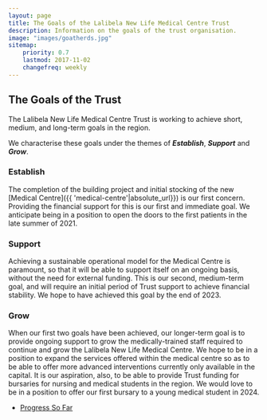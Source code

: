 ```yaml
---
layout: page
title: The Goals of the Lalibela New Life Medical Centre Trust
description: Information on the goals of the trust organisation.
image: "images/goatherds.jpg"
sitemap:
    priority: 0.7
    lastmod: 2017-11-02
    changefreq: weekly
---
```

## The Goals of the Trust

The Lalibela New Life Medical Centre Trust is working to achieve short, medium,
and long-term goals in the region.

We characterise these goals under the themes of ***Establish***, ***Support*** and ***Grow***.

### Establish

The completion of the building project and initial stocking of the new [Medical Centre]({{ 'medical-centre'|absolute_url}})
is our first concern. Providing the financial support for this is our first and immediate goal. We anticipate being in a position to open the doors to the first patients in the late summer of 2021.

### Support

Achieving a sustainable operational model for the Medical Centre is paramount,
so that it will be able to support itself on an ongoing basis, without the need for
external funding. This is our second, medium-term goal, and will require an initial period of
Trust support to achieve financial stability. We hope to have achieved this goal by the end of 2023. 

### Grow

When our first two goals have been achieved, our longer-term goal is to provide
ongoing support to grow the medically-trained staff required to continue and grow
the Lalibela New Life Medical Centre. We hope to be in a position to expand the services offered within the medical centre so as to be able to offer more advanced interventions currently only available in the capital. It is our aspiration, also, to be able to provide Trust funding for bursaries
for nursing and medical students in the region. We would love to be in a position to offer our first bursary to a young medical student in 2024.

<div class="col text-center">
<section>
<ul class="actions">
    <li><a href="{{ '/articles/1-progress/' | absolute_url }}" class="button">Progress So Far</a></li>
</ul>
</section>
</div>